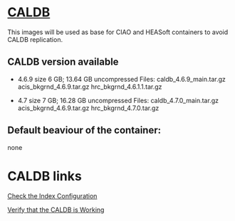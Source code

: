 # [CALDB](http://cxc.cfa.harvard.edu/caldb/)


This images will be used as base for CIAO and HEASoft containers to avoid CALDB replication.


## CALDB version available

* 4.6.9 size 6 GB; 13.64 GB uncompressed
Files:
	caldb_4.6.9_main.tar.gz
	acis_bkgrnd_4.6.9.tar.gz
	hrc_bkgrnd_4.6.1.1.tar.gz

* 4.7 size 7 GB; 16.28 GB uncompressed
Files:
	caldb_4.7.0_main.tar.gz
	acis_bkgrnd_4.6.9.tar.gz
	hrc_bkgrnd_4.7.0.tar.gz

## Default beaviour of the container:
none

# CALDB links

[Check the Index Configuration](http://cxc.harvard.edu/caldb/downloads/#dl_config)

[Verify that the CALDB is Working](http://cxc.harvard.edu/caldb/downloads/#dl_verify)

